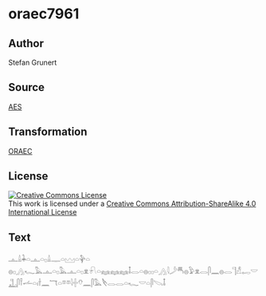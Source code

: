 # oraec7961

## Author

Stefan Grunert

## Source

[AES](https://github.com/simondschweitzer/aes)

## Transformation

[ORAEC](https://oraec.github.io/)

## License

<a rel="license" href="http://creativecommons.org/licenses/by-sa/4.0/"><img alt="Creative Commons License" style="border-width:0" src="https://i.creativecommons.org/l/by-sa/4.0/88x31.png" /></a><br />This work is licensed under a <a rel="license" href="http://creativecommons.org/licenses/by-sa/4.0/">Creative Commons Attribution-ShareAlike 4.0 International License</a>

## Text

𓊵𓏙𓇓𓏏𓊵𓏏𓊪𓏙𓊃𓏏𓈉𓏏𓊿𓏏<br>
𓐍𓊪𓂻𓆑𓅓𓊵𓏏𓊪𓅓𓊵𓏏𓊪𓁷𓍯𓏏𓈐𓈐𓈐𓄤𓂋𓏏𓐍𓊪𓊪𓏏𓂻𓇋𓌳𓄪𓐍𓅱𓁷𓂋𓋴𓈖𓐍𓂋𓊹𓀭𓉻𓎟𓊻𓋴𓍋𓌡𓏏𓏤𓌂𓈖𓄓𓏏𓎼𓎼𓇋𓏶𓄣𓈖𓋴𓅓𓌸𓂋𓂋𓏏𓆑𓎟𓏏𓋴𓌫𓄤<br>
